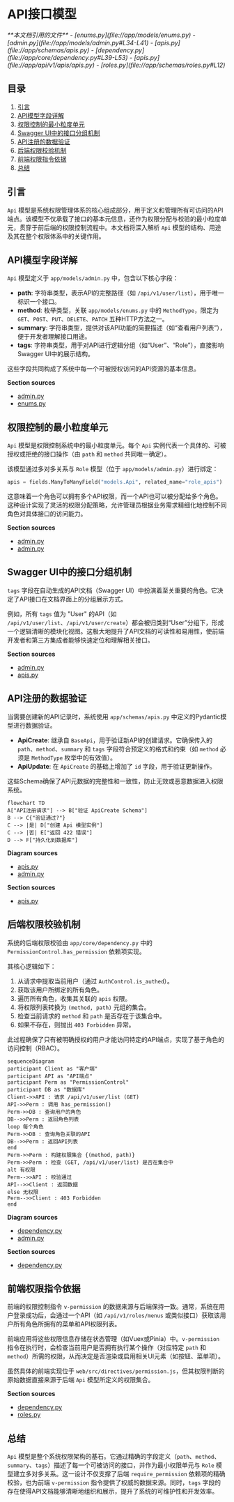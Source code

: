 # API接口模型

<cite>
**本文档引用的文件**  
- [enums.py](file://app/models/enums.py)
- [admin.py](file://app/models/admin.py#L34-L41)
- [apis.py](file://app/schemas/apis.py)
- [dependency.py](file://app/core/dependency.py#L39-L53)
- [apis.py](file://app/api/v1/apis/apis.py)
- [roles.py](file://app/schemas/roles.py#L12)
</cite>

## 目录
1. [引言](#引言)
2. [API模型字段详解](#api模型字段详解)
3. [权限控制的最小粒度单元](#权限控制的最小粒度单元)
4. [Swagger UI中的接口分组机制](#swagger-ui中的接口分组机制)
5. [API注册的数据验证](#api注册的数据验证)
6. [后端权限校验机制](#后端权限校验机制)
7. [前端权限指令依据](#前端权限指令依据)
8. [总结](#总结)

## 引言
`Api` 模型是系统权限管理体系的核心组成部分，用于定义和管理所有可访问的API端点。该模型不仅承载了接口的基本元信息，还作为权限分配与校验的最小粒度单元，贯穿于前后端的权限控制流程中。本文档将深入解析 `Api` 模型的结构、用途及其在整个权限体系中的关键作用。

## API模型字段详解
`Api` 模型定义于 `app/models/admin.py` 中，包含以下核心字段：

- **path**: 字符串类型，表示API的完整路径（如 `/api/v1/user/list`），用于唯一标识一个接口。
- **method**: 枚举类型，关联 `app/models/enums.py` 中的 `MethodType`，限定为 `GET`、`POST`、`PUT`、`DELETE`、`PATCH` 五种HTTP方法之一。
- **summary**: 字符串类型，提供对该API功能的简要描述（如“查看用户列表”），便于开发者理解接口用途。
- **tags**: 字符串类型，用于对API进行逻辑分组（如“User”、“Role”），直接影响Swagger UI中的展示结构。

这些字段共同构成了系统中每一个可被授权访问的API资源的基本信息。

**Section sources**
- [admin.py](file://app/models/admin.py#L34-L41)
- [enums.py](file://app/models/enums.py)

## 权限控制的最小粒度单元
`Api` 模型是权限控制系统中的最小粒度单元。每个 `Api` 实例代表一个具体的、可被授权或拒绝的接口操作（由 `path` 和 `method` 共同唯一确定）。

该模型通过多对多关系与 `Role` 模型（位于 `app/models/admin.py`）进行绑定：
```python
apis = fields.ManyToManyField("models.Api", related_name="role_apis")
```
这意味着一个角色可以拥有多个API权限，而一个API也可以被分配给多个角色。这种设计实现了灵活的权限分配策略，允许管理员根据业务需求精细化地控制不同角色对具体接口的访问能力。

**Section sources**
- [admin.py](file://app/models/admin.py#L24-L31)
- [admin.py](file://app/models/admin.py#L34-L41)

## Swagger UI中的接口分组机制
`tags` 字段在自动生成的API文档（Swagger UI）中扮演着至关重要的角色。它决定了API接口在文档界面上的分组展示方式。

例如，所有 `tags` 值为 "User" 的API（如 `/api/v1/user/list`、`/api/v1/user/create`）都会被归类到“User”分组下，形成一个逻辑清晰的模块化视图。这极大地提升了API文档的可读性和易用性，使前端开发者和第三方集成者能够快速定位和理解相关接口。

**Section sources**
- [admin.py](file://app/models/admin.py#L34-L41)
- [apis.py](file://app/api/v1/apis/apis.py)

## API注册的数据验证
当需要创建新的API记录时，系统使用 `app/schemas/apis.py` 中定义的Pydantic模型进行数据验证。

- **ApiCreate**: 继承自 `BaseApi`，用于验证新API的创建请求。它确保传入的 `path`、`method`、`summary` 和 `tags` 字段符合预定义的格式和约束（如 `method` 必须是 `MethodType` 枚举中的有效值）。
- **ApiUpdate**: 在 `ApiCreate` 的基础上增加了 `id` 字段，用于验证更新操作。

这些Schema确保了API元数据的完整性和一致性，防止无效或恶意数据进入权限系统。

```mermaid
flowchart TD
A["API注册请求"] --> B["验证 ApiCreate Schema"]
B --> C{"验证通过?"}
C --> |是| D["创建 Api 模型实例"]
C --> |否| E["返回 422 错误"]
D --> F["持久化到数据库"]
```

**Diagram sources**
- [apis.py](file://app/schemas/apis.py)
- [admin.py](file://app/models/admin.py#L34-L41)

**Section sources**
- [apis.py](file://app/schemas/apis.py)

## 后端权限校验机制
系统的后端权限校验由 `app/core/dependency.py` 中的 `PermissionControl.has_permission` 依赖项实现。

其核心逻辑如下：
1. 从请求中提取当前用户（通过 `AuthControl.is_authed`）。
2. 获取该用户所绑定的所有角色。
3. 遍历所有角色，收集其关联的 `apis` 权限。
4. 将权限列表转换为 `(method, path)` 元组的集合。
5. 检查当前请求的 `method` 和 `path` 是否存在于该集合中。
6. 如果不存在，则抛出 `403 Forbidden` 异常。

此过程确保了只有被明确授权的用户才能访问特定的API端点，实现了基于角色的访问控制（RBAC）。

```mermaid
sequenceDiagram
participant Client as "客户端"
participant API as "API端点"
participant Perm as "PermissionControl"
participant DB as "数据库"
Client->>API : 请求 /api/v1/user/list (GET)
API->>Perm : 调用 has_permission()
Perm->>DB : 查询用户的角色
DB-->>Perm : 返回角色列表
loop 每个角色
Perm->>DB : 查询角色关联的API
DB-->>Perm : 返回API列表
end
Perm->>Perm : 构建权限集合 {(method, path)}
Perm->>Perm : 检查 (GET, /api/v1/user/list) 是否在集合中
alt 有权限
Perm-->>API : 校验通过
API-->>Client : 返回数据
else 无权限
Perm-->>Client : 403 Forbidden
end
```

**Diagram sources**
- [dependency.py](file://app/core/dependency.py#L39-L53)
- [admin.py](file://app/models/admin.py#L24-L31)

**Section sources**
- [dependency.py](file://app/core/dependency.py#L39-L53)

## 前端权限指令依据
前端的权限控制指令 `v-permission` 的数据来源与后端保持一致。通常，系统在用户登录成功后，会通过一个API（如 `/api/v1/roles/menus` 或类似接口）获取该用户所有角色所拥有的菜单和API权限列表。

前端应用将这些权限信息存储在状态管理（如Vuex或Pinia）中。`v-permission` 指令在执行时，会检查当前用户是否拥有执行某个操作（对应特定 `path` 和 `method`）所需的权限，从而决定是否渲染或启用相关UI元素（如按钮、菜单项）。

虽然具体的前端实现位于 `web/src/directives/permission.js`，但其权限判断的原始数据直接来源于后端 `Api` 模型所定义的权限集合。

**Section sources**
- [dependency.py](file://app/core/dependency.py#L39-L53)
- [roles.py](file://app/schemas/roles.py#L12)

## 总结
`Api` 模型是整个系统权限架构的基石。它通过精确的字段定义（`path`、`method`、`summary`、`tags`）描述了每一个可被访问的接口，并作为最小权限单元与 `Role` 模型建立多对多关系。这一设计不仅支撑了后端 `require_permission` 依赖项的精确校验，也为前端 `v-permission` 指令提供了权威的数据来源。同时，`tags` 字段的存在使得API文档能够清晰地组织和展示，提升了系统的可维护性和开发效率。